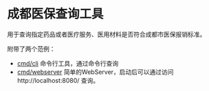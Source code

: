 # 成都医保查询工具

用于查询指定药品或者医疗服务、医用材料是否符合成都市医保报销标准。

附带了两个范例：

- [cmd/cli](./cmd/cli/main.go) 命令行工具，通过命令行查询
- [cmd/webserver](./cmd/webserver/main.go) 简单的WebServer，启动后可以通过访问 http://localhost:8080/ 查询。
